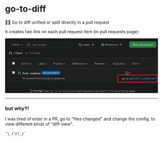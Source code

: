 # go-to-diff

📄👀 Go to diff unified or split directly in a pull request

It creates two link on each pull request item (in pull requests page):

![go to diff links](./assets/dark-mode.png)

---

### but why?!

I was tired of enter in a PR, go to "files changed" and change the config. to view different kinds of "diff-view".

`¯\_(ツ)_/¯`
